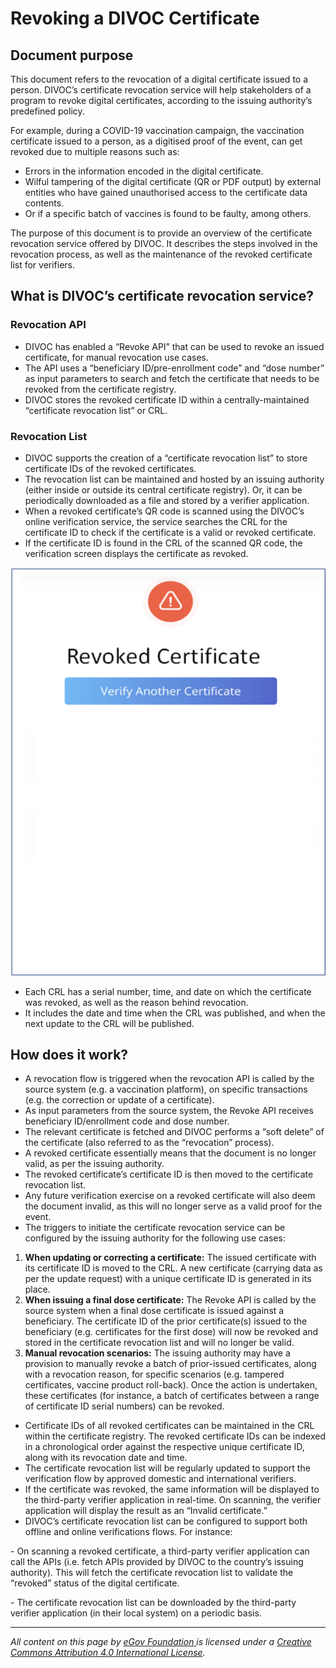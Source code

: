 # Revoking a DIVOC Certificate

## Document purpose

This document refers to the revocation of a digital certificate issued to a person. DIVOC’s certificate revocation service will help stakeholders of a program to revoke digital certificates, according to the issuing authority’s predefined policy.

For example, during a COVID-19 vaccination campaign, the vaccination certificate issued to a person, as a digitised proof of the event, can get revoked due to multiple reasons such as:

* Errors in the information encoded in the digital certificate.&#x20;
* Wilful tampering of the digital certificate (QR or PDF output) by external entities who have gained unauthorised access to the certificate data contents.
* Or if a specific batch of vaccines is found to be faulty, among others.

The purpose of this document is to provide an overview of the certificate revocation service offered by DIVOC. It describes the steps involved in the revocation process, as well as the maintenance of the revoked certificate list for verifiers.

## **What is DIVOC’s certificate revocation service?**

### **Revocation API**

* DIVOC has enabled a “Revoke API” that can be used to revoke an issued certificate, for manual revocation use cases.&#x20;
* The API uses a “beneficiary ID/pre-enrollment code” and “dose number” as input parameters to search and fetch the certificate that needs to be revoked from the certificate registry.&#x20;
* DIVOC stores the revoked certificate ID within a centrally-maintained “certificate revocation list” or CRL.

### Revocation List

* DIVOC supports the creation of a “certificate revocation list” to store certificate IDs of the revoked certificates.&#x20;
* The revocation list can be maintained and hosted by an issuing authority (either inside or outside its central certificate registry). Or, it can be periodically downloaded as a file and stored by a verifier application.
* When a revoked certificate’s QR code is scanned using the DIVOC’s online verification service, the service searches the CRL for the certificate ID to check if the certificate is a valid or revoked certificate.
* If the certificate ID is found in the CRL of the scanned QR code, the verification screen displays the certificate as revoked.

![](<../.gitbook/assets/Screenshot 2022-01-31 at 3.03.31 PM.png>)

* Each CRL has a serial number, time, and date on which the certificate was revoked, as well as the reason behind revocation.&#x20;
* It includes the date and time when the CRL was published, and when the next update to the CRL will be published.

## **How does it work?**

* A revocation flow is triggered when the revocation API is called by the source system (e.g. a vaccination platform), on specific transactions (e.g. the correction or update of a certificate).&#x20;
* As input parameters from the source system, the Revoke API receives beneficiary ID/enrollment code and dose number.
* The relevant certificate is fetched and DIVOC performs a “soft delete” of the certificate (also referred to as the “revocation” process).&#x20;
* A revoked certificate essentially means that the document is no longer valid, as per the issuing authority.&#x20;
* The revoked certificate’s certificate ID is then moved to the certificate revocation list.
* Any future verification exercise on a revoked certificate will also deem the document invalid, as this will no longer serve as a valid proof for the event.&#x20;
* The triggers to initiate the certificate revocation service can be configured by the issuing authority for the following use cases:

1. **When updating or correcting a certificate:** The issued certificate with its certificate ID is moved to the CRL. A new certificate (carrying data as per the update request) with a unique certificate ID is generated in its place.
2. **When issuing a final dose certificate:** The Revoke API is called by the source system when a final dose certificate is issued against a beneficiary. The certificate ID of the prior certificate(s) issued to the beneficiary (e.g. certificates for the first dose) will now be revoked and stored in the certificate revocation list and will no longer be valid.
3. **Manual revocation scenarios:** The issuing authority may have a provision to manually revoke a batch of prior-issued certificates, along with a revocation reason, for specific scenarios (e.g. tampered certificates, vaccine product roll-back). Once the action is undertaken, these certificates (for instance, a batch of certificates between a range of certificate ID serial numbers) can be revoked.

* Certificate IDs of all revoked certificates can be maintained in the CRL within the certificate registry. The revoked certificate IDs can be indexed in a chronological order against the respective unique certificate ID, along with its revocation date and time.
* The certificate revocation list will be regularly updated to support the verification flow by approved domestic and international verifiers.
* If the certificate was revoked, the same information will be displayed to the third-party verifier application in real-time. On scanning, the verifier application will display the result as an “Invalid certificate.”
* DIVOC’s certificate revocation list can be configured to support both offline and online verifications flows. For instance:

&#x20;         \- On scanning a revoked certificate, a third-party verifier application can call the APIs (i.e.     fetch APIs provided by DIVOC to the country’s issuing authority). This will fetch the certificate revocation list to validate the “revoked” status of the digital certificate.&#x20;

&#x20;        \- The certificate revocation list can be downloaded by the third-party verifier application (in their local system) on a periodic basis.

****

_All content on this page by_ [_eGov Foundation_ ](https://egov.org.in)_is licensed under a_ [_Creative Commons Attribution 4.0 International License_](http://creativecommons.org/licenses/by/4.0/)_._

